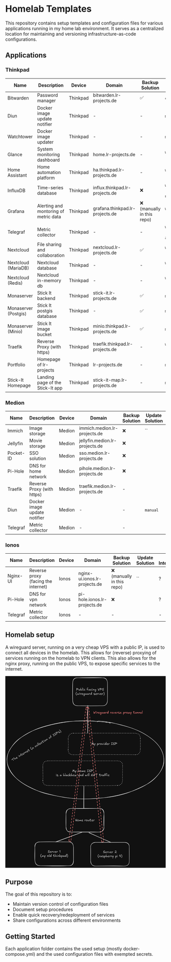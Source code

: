 # Homelab Templates

This repository contains setup templates and configuration files for various applications running in my home lab environment. It serves as a centralized location for maintaining and versioning infrastructure-as-code configurations.

## Applications

### Thinkpad

| Name          | Description                          | Device   | Domain                  | Backup Solution | Update Solution | SSO Integration |
|---------------|--------------------------------------|----------|-------------------------|-----------------|-----------------|------------------|
| Bitwarden     | Password manager                    | Thinkpad | bitwarden.lr-projects.de | ✅              | `cron`              | must be standalone |
| Diun          | Docker image update notifier        | Thinkpad | -      |  -             | `manual`              | - |
| Watchtower    | Docker image updater        | Thinkpad | -      | -              | `manual`              | - |
| Glance        | System monitoring dashboard         | Thinkpad | home.lr-projects.de    | -               | `watchtower :latest`              | ? |
| Home Assistant| Home automation platform            | Thinkpad | ha.thinkpad.lr-projects.de | -          | `watchtower :stable`              | ✅ |
| InfluxDB      | Time-series database                | Thinkpad | influx.thinkpad.lr-projects.de  | ❌              | `watchtower :2.6-ubuntu`    | ?|
| Grafana      | Alerting and montoring of metric data                | Thinkpad | grafana.thinkpad.lr-projects.de  | ❌ (manually in this repo)             | `watchtower :latest` | ✅ | 
| Telegraf      | Metric collector                | Thinkpad | -  | -              | `watchtower :1.31-alpine`                 | - |
| Nextcloud     | File sharing and collaboration      | Thinkpad | nextcloud.lr-projects.de | ✅              | `watchtower :latest`               | ✅ |
| Nextcloud (MariaDB)     | Nextcloud database      | Thinkpad | - | -              | `watchtower :lts`               | - |
| Nextcloud (Redis)     | Nextcloud in-memory db      | Thinkpad | - | -              | `watchtower :latest`               | - |
| Monaserver       | Stick It backend                 | Thinkpad | stick-it.lr-projects.de   | ✅              | `manual`              | - |
| Monaserver (Postgis)      | Stick It postgis database                 | Thinkpad | -   | ✅              | `manual`              | - |
| Monaserver (Minio)      | Stick It image bucket                 | Thinkpad | minio.thinkpad.lr-projects.de   | ✅              | `manual`              | ? |
| Traefik      | Reverse Proxy (with https)                 | Thinkpad | traefik.thinkpad.lr-projects.de   | -              | `watchtower :v3` | ? |
| Portfolio      | Homepage of lr-projects                 | Thinkpad | lr-projects.de   | -              | `manual` | - |
| Stick-It Homepage      | Landing page of the Stick-It app| Thinkpad | stick-it-map.lr-projects.de   | -              | `manual` | - |


### Medion

| Name          | Description                          | Device   | Domain                  | Backup Solution | Update Solution | SSO Integration |
|---------------|--------------------------------------|----------|-------------------------|-----------------|-----------------|-----------------|
| Immich           | Image storage | Medion | immich.medion.lr-projects.de |  ❌             | ``              | ✅ |
| Jellyfin         | Movie storage | Medion | jellyfin.medion.lr-projects.de      |  ❌             |               | ✅ |
| Pocket-ID        | SSO solution         | Medion | sso.medion.lr-projects.de      |  ❌             |               | ✅ |
| Pi-Hole          | DNS for home network         | Medion | pihole.medion.lr-projects.de      |  ❌             |               | ? |
| Traefik      | Reverse Proxy (with https)                 | Medion | traefik.medion.lr-projects.de   | -              |  | ? |
| Diun          | Docker image update notifier        | Medion | -      |  -             | `manual`              | - |
| Telegraf      | Metric collector                | Medion | -  | -              |                 | - |


### Ionos

| Name          | Description                          | Device   | Domain                  | Backup Solution | Update Solution | SSO Integration |
|---------------|--------------------------------------|----------|-------------------------|-----------------|-----------------|-----------------|
| Nginx-UI      | Reverse proxy (facing the internet)           | Ionos | nginx-ui.ionos.lr-projects.de |  ❌ (manually in this repo)            | ``              | ? |
| Pi-Hole       | DNS for vpn network         | Ionos | pi-hole.ionos.lr-projects.de      |  ❌             |               | ? |
| Telegraf      | Metric collector                | Ionos | -  | -              |                 | - |

## Homelab setup

A wireguard server, running on a very cheap VPS with a public IP, is used to connect all devices in the homelab.
This allows for (reverse) proxying of services running on the homelab to VPN clients. 
This also allows for the nginx proxy, running on the public VPS, to expose specific services to the internet.

![image](./images/setup.png)


## Purpose

The goal of this repository is to:
- Maintain version control of configuration files
- Document setup procedures
- Enable quick recovery/redeployment of services
- Share configurations across different environments

## Getting Started

Each application folder contains the used setup (mostly docker-compose.yml) and the used configuration files with exempted secrets.
